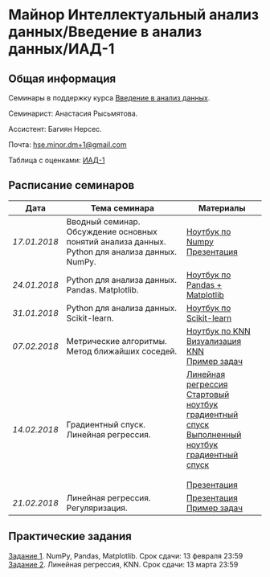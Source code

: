 # Майнор Интеллектуальный анализ данных/Введение в анализ данных/ИАД-1

## Общая информация

Семинары в поддержку курса 
[Введение в анализ данных](http://wiki.cs.hse.ru/%D0%9C%D0%B0%D0%B9%D0%BD%D0%BE%D1%80_%D0%98%D0%BD%D1%82%D0%B5%D0%BB%D0%BB%D0%B5%D0%BA%D1%82%D1%83%D0%B0%D0%BB%D1%8C%D0%BD%D1%8B%D0%B9_%D0%B0%D0%BD%D0%B0%D0%BB%D0%B8%D0%B7_%D0%B4%D0%B0%D0%BD%D0%BD%D1%8B%D1%85/%D0%92%D0%B2%D0%B5%D0%B4%D0%B5%D0%BD%D0%B8%D0%B5_%D0%B2_%D0%B0%D0%BD%D0%B0%D0%BB%D0%B8%D0%B7_%D0%B4%D0%B0%D0%BD%D0%BD%D1%8B%D1%85).

Семинарист: Анастасия Рысьмятова.

Ассистент: Багиян Нерсес.

Почта: hse.minor.dm+1@gmail.com

Таблица с оценками: [ИАД-1](https://docs.google.com/spreadsheets/d/1n6-_nCiIQYQQwDbqJKtDoKXNRlbEk3798nKTkOqc6YE/edit?usp=sharing) 

## Расписание семинаров

| Дата  | Тема семинара | Материалы |
| ------------- | ------------- | ------------- |
| *17.01.2018*  | Вводный семинар. Обсуждение основных понятий анализа данных. Python для анализа данных. NumPy. | [Ноутбук по Numpy](https://github.com/AnastasiaRysmyatova/IAD-1/blob/master/materials/ipython_notebook_numpy.ipynb)<br/> [Презентация](https://github.com/AnastasiaRysmyatova/IAD-1/blob/master/materials/Семинар1.pdf)|
| *24.01.2018*  | Python для анализа данных. Pandas. Matplotlib. | [Ноутбук по Pandas + Matplotlib](https://github.com/AnastasiaRysmyatova/IAD-1/blob/master/materials/ipython_notebook_pandas_matplotlib.ipynb)|
| *31.01.2018*  | Python для анализа данных. Scikit-learn.| [Ноутбук по Scikit-learn](https://github.com/AnastasiaRysmyatova/IAD-1/blob/master/materials/Scikit-learn.ipynb)|
| *07.02.2018*  | Метрические алгоритмы. Метод ближайших соседей.| [Ноутбук по KNN](https://github.com/AnastasiaRysmyatova/IAD-1/blob/master/materials/KNN_ipython_notebook.ipynb)<br/> [Визуализация KNN  ](https://github.com/AnastasiaRysmyatova/IAD-1/blob/master/materials/KNN.ipynb) <br/> [ Пример задач ](http://nbviewer.jupyter.org/github/shestakoff/minor_da_2017/blob/master/colloc_knn.ipynb)|
| *14.02.2018*  | Градиентный спуск. Линейная регрессия.| [Линейная регрессия](https://github.com/AnastasiaRysmyatova/IAD-1/blob/master/materials/Seminar5_LR.ipynb) <br/> [Стартовый ноутбук градиентный спуск](https://github.com/AnastasiaRysmyatova/IAD-1/blob/master/materials/Seminar5-Starter.ipynb) <br/> [ Выполненный ноутбук градиентный спуск ](https://github.com/AnastasiaRysmyatova/IAD-1/blob/master/materials/Seminar5_3d_solution.ipynb)<br/> <br/> [Презентация](https://www.dropbox.com/s/lo10gizj4eyv26w/seminar_5_slid.pdf?dl=0)|
| *21.02.2018*  | Линейная регрессия. Регуляризация.| [Презентация](https://github.com/AnastasiaRysmyatova/IAD-1/blob/master/materials/linear_regression_slides.pdf) <br/> [ Пример задач ](https://github.com/esokolov/ml-minor-hse/blob/master/colloquium-2017/colloquium_minor_problems_linear.pdf)|

## Практические задания
 [Задание 1](https://github.com/AnastasiaRysmyatova/IAD-1/blob/master/materials/HW1_Username.ipynb).  NumPy, Pandas, Matplotlib. Срок сдачи: 13 февраля 23:59 
 [Задание 2](https://github.com/AnastasiaRysmyatova/IAD-1/blob/master/materials/HW2_Username.ipynb).  Линейная регрессия, KNN. Срок сдачи: 13 марта 23:59 



